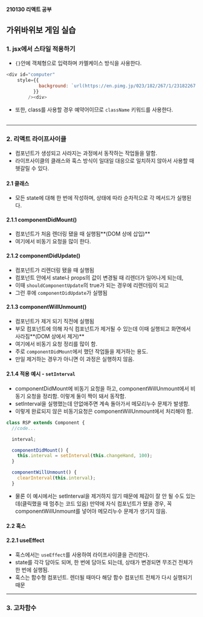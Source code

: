 #### 210130 리액트 공부
## 가위바위보 게임 실습
### 1. jsx에서 스타일 적용하기
- `{}`안에 객체형으로 입력하며 카멜케이스 방식을 사용한다.
```javascript
<div id="computer"
    style={{
            background: `url(https://en.pimg.jp/023/182/267/1/23182267.jpg) ${imgCoord} 0`,
          }}
        /><div>
```
- 또한, class를 사용할 경우 예약어이므로 `className` 키워드를 사용한다.   
&nbsp;
-------
### 2. 리액트 라이프사이클
- 컴포넌트가 생성되고 사라지는 과정에서 동작하는 작업들을 말함.
- 라이프사이클의 클래스와 훅스 방식이 일대일 대응으로 일치하지 않아서 사용할 때 헷갈릴 수 있다.
#### 2.1 클래스
- 모든 state에 대해 한 번에 작성하며, 상태에 따라 순차적으로 각 메서드가 실행된다.
#### 2.1.1 componentDidMount()
- 컴포넌트가 처음 렌더링 됐을 때 실행됨**(DOM 상에 삽입)**
- 여기에서 비동기 요청을 많이 한다.
#### 2.1.2 componentDidUpdate()
- 컴포넌트가 리렌더링 됐을 때 실행됨
- 컴포넌트 안에서 state나 props의 값이 변경될 때 리렌더가 일어나게 되는데,
- 이때 `shouldComponentUpdate`의 true가 되는 경우에 리렌더링이 되고
- 그런 후에 `componentDidUpdate`가 실행됨
#### 2.1.3 componentWillUnmount()
- 컴포넌트가 제거 되기 직전에 실행됨
- 부모 컴포넌트에 의해 자식 컴포넌트가 제거될 수 있는데 이때 실행되고 화면에서 사라짐**(DOM 상에서 제거)**
- 여기에서 비동기 요청 정리를 많이 함.
- 주로 `componentDidMount`에서 했던 작업들을 제거하는 용도.
- 만일 제거하는 경우가 아니면 이 과정은 실행하지 않음.
#### 2.1.4 적용 예시 - `setInterval`
- componentDidMount에 비동기 요청을 하고, componentWillUnmount에서 비동기 요청을 정리함. 이렇게 둘이 짝이 돼서 동작함.
- setInterval을 실행했는데 안없애주면 계속 돌아가서 메모리누수 문제가 발생함.
- 이렇게 완료되지 않은 비동기요청은 componentWillUnmount에서 처리해야 함.
```javascript
class RSP extends Component {
  //code...

  interval;

  componentDidMount() {
    this.interval = setInterval(this.changeHand, 100);
  }

  componentWillUnmount() {
    clearInterval(this.interval);
  }
```
- 물론 이 예시에서는 setInterval을 제거하지 않기 때문에 체감이 잘 안 될 수도 있는데(클릭했을 때 멈추는 코드 있음)
만약에 자식 컴포넌트가 됐을 경우, 꼭 componentWillUnmount를 넣어야 메모리누수 문제가 생기지 않음.
#### 2.2 훅스
#### 2.2.1 useEffect
- 훅스에서는 `useEffect`를 사용하여 라이프사이클을 관리한다.
- state를 각각 담아도 되며, 한 번에 담아도 되는데, 상태가 변경되면 무조건 전체가 한 번에 실행됨.
- 훅스는 함수형 컴포넌트. 렌더될 때마다 해당 함수 컴포넌트 전체가 다시 실행되기 때문
--------
### 3. 고차함수
